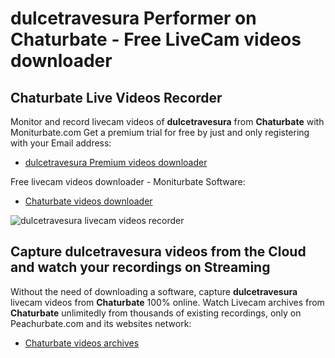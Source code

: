 # dulcetravesura Performer on Chaturbate - Free LiveCam videos downloader

## Chaturbate Live Videos Recorder

Monitor and record livecam videos of **dulcetravesura** from **Chaturbate** with Moniturbate.com
Get a premium trial for free by just and only registering with your Email address:
* [dulcetravesura Premium videos downloader](https://moniturbate.com/request-demo-licence-key.html)

Free livecam videos downloader - Moniturbate Software:
* [Chaturbate videos downloader](https://moniturbate.com/moniturbate-download-software.html)

![dulcetravesura livecam videos recorder](https://peachurnet.com/templates/moniturbate-software.png)


## Capture dulcetravesura videos from the Cloud and watch your recordings on Streaming

Without the need of downloading a software, capture **dulcetravesura** livecam videos from **Chaturbate** 100% online.
Watch Livecam archives from **Chaturbate** unlimitedly from thousands of existing recordings, only on Peachurbate.com and its websites network:
* [Chaturbate videos archives](https://peachurnet.com/)